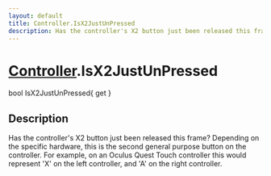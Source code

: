 ```yaml
---
layout: default
title: Controller.IsX2JustUnPressed
description: Has the controller's X2 button just been released this frame? Depending on the specific hardware, this is the second general purpose button on the controller. For example, on an Oculus Quest Touch controller this would represent 'X' on the left controller, and 'A' on the right controller.
---
```

# [Controller]({{site.url}}/Pages/Reference/Controller.html).IsX2JustUnPressed

<div class='signature' markdown='1'>
bool IsX2JustUnPressed{ get }
</div>

## Description
Has the controller's X2 button just been released this
frame? Depending on the specific hardware, this is the second
general purpose button on the controller. For example, on an
Oculus Quest Touch controller this would represent 'X' on the
left controller, and 'A' on the right controller.

